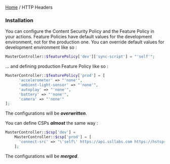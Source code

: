 [Home](../README.md) / HTTP Headers
                                
### Installation

You can configure the Content Security Policy and the Feature Policy in your actions.
Feature Policies have default values for the development environment, not for the production one.
You can override default values for development environment like so : 

```php
MasterController::$featurePolicy['dev']['sync-script'] = "'self'";
```

... and defining production Feature Policy like so :
```php
MasterController::$featurePolicy['prod'] = [
      'accelerometer' => "'none'",
      'ambient-light-sensor' => "'none'",
      'autoplay' => "'none'",
      'battery' => "'none'",
      'camera' => "'none'"
];
```

The configurations will be ***overwritten***.

You can define CSPs ***almost*** the same way :
```php
MasterController::$csp['dev'] =
    MasterController::$csp['prod'] = [
      'connect-src' => '\'self\' https://api.ssllabs.com https://hstspreload.org https://http-observatory.security.mozilla.org https://securityheaders.com https://sshscan.rubidus.com https://tls.imirhil.fr https://tls-observatory.services.mozilla.com https://www.immuniweb.com'
    ];
``` 

The configurations will be ***merged***.
